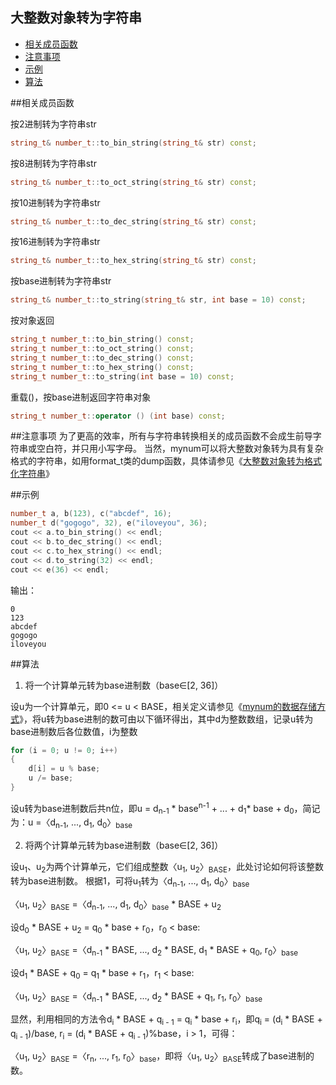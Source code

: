 大整数对象转为字符串
-------------

 * [相关成员函数](#相关成员函数)
 * [注意事项](#注意事项)
 * [示例](#示例)
 * [算法](#算法)

##相关成员函数

按2进制转为字符串str
```C++
string_t& number_t::to_bin_string(string_t& str) const;
```
按8进制转为字符串str
```C++
string_t& number_t::to_oct_string(string_t& str) const;
```
按10进制转为字符串str
```C++
string_t& number_t::to_dec_string(string_t& str) const;
```
按16进制转为字符串str
```C++
string_t& number_t::to_hex_string(string_t& str) const;
```
按base进制转为字符串str
```C++
string_t& number_t::to_string(string_t& str, int base = 10) const;
```
按对象返回
```C++
string_t number_t::to_bin_string() const;
string_t number_t::to_oct_string() const;
string_t number_t::to_dec_string() const;
string_t number_t::to_hex_string() const;
string_t number_t::to_string(int base = 10) const;
```
重载()，按base进制返回字符串对象
```C++
string_t number_t::operator () (int base) const;
```

##注意事项
为了更高的效率，所有与字符串转换相关的成员函数不会成生前导字符串或空白符，并只用小写字母。 
当然，mynum可以将大整数对象转为具有复杂格式的字符串，如用format_t类的dump函数，具体请参见《[大整数对象转为格式化字符串](https://github.com/brotherbeer/mydocument/blob/master/mynum/Formatted-output-ch.md)》

##示例
```C++
number_t a, b(123), c("abcdef", 16);
number_t d("gogogo", 32), e("iloveyou", 36);
cout << a.to_bin_string() << endl;
cout << b.to_dec_string() << endl;
cout << c.to_hex_string() << endl;
cout << d.to_string(32) << endl;
cout << e(36) << endl;
```
输出：
```
0
123
abcdef
gogogo
iloveyou
```

##算法

1. 将一个计算单元转为base进制数（base∈[2, 36]）

设u为一个计算单元，即0 <= u < BASE，相关定义请参见《[mynum的数据存储方式](https://github.com/brotherbeer/mydocument/blob/master/mynum/Storage-ch.md)》，将u转为base进制的数可由以下循环得出，其中d为整数数组，记录u转为base进制数后各位数值，i为整数
```C++
for (i = 0; u != 0; i++)
{
	d[i] = u % base;
	u /= base;
}
```
设u转为base进制数后共n位，即u = d<sub>n-1</sub> \* base<sup>n-1</sup> + ... + d<sub>1</sub>\* base + d<sub>0</sub>，简记为：u =〈d<sub>n-1</sub>, ..., d<sub>1</sub>, d<sub>0</sub>〉<sub>base</sub>  

2. 将两个计算单元转为base进制数（base∈[2, 36]）

设u<sub>1</sub>、u<sub>2</sub>为两个计算单元，它们组成整数〈u<sub>1</sub>, u<sub>2</sub>〉<sub>BASE</sub>，此处讨论如何将该整数转为base进制数。
根据1，可将u<sub>1</sub>转为〈d<sub>n-1</sub>, ..., d<sub>1</sub>, d<sub>0</sub>〉<sub>base</sub>

〈u<sub>1</sub>, u<sub>2</sub>〉<sub>BASE</sub> =〈d<sub>n-1</sub>, ..., d<sub>1</sub>, d<sub>0</sub>〉<sub>base</sub> * BASE + u<sub>2</sub>

设d<sub>0</sub> \* BASE + u<sub>2</sub> = q<sub>0</sub> \* base + r<sub>0</sub>，r<sub>0</sub> < base:

〈u<sub>1</sub>, u<sub>2</sub>〉<sub>BASE</sub> =〈d<sub>n-1</sub> \* BASE, ..., d<sub>2</sub> \* BASE, d<sub>1</sub> \* BASE + q<sub>0</sub>, r<sub>0</sub>〉<sub>base</sub>

设d<sub>1</sub> \* BASE + q<sub>0</sub> = q<sub>1</sub> \* base + r<sub>1</sub>，r<sub>1</sub> < base:

〈u<sub>1</sub>, u<sub>2</sub>〉<sub>BASE</sub> =〈d<sub>n-1</sub> \* BASE, ..., d<sub>2</sub> \* BASE + q<sub>1</sub>, r<sub>1</sub>, r<sub>0</sub>〉<sub>base</sub>

显然，利用相同的方法令d<sub>i</sub> \* BASE + q<sub>i - 1</sub> = q<sub>i</sub> \* base + r<sub>i</sub>，即q<sub>i</sub> = (d<sub>i</sub> \* BASE + q<sub>i - 1</sub>)/base, r<sub>i</sub> = (d<sub>i</sub> \* BASE + q<sub>i - 1</sub>)%base，i > 1，可得：

〈u<sub>1</sub>, u<sub>2</sub>〉<sub>BASE</sub> =〈r<sub>n</sub>, ..., r<sub>1</sub>, r<sub>0</sub>〉<sub>base</sub>，即将〈u<sub>1</sub>, u<sub>2</sub>〉<sub>BASE</sub>转成了base进制的数。







